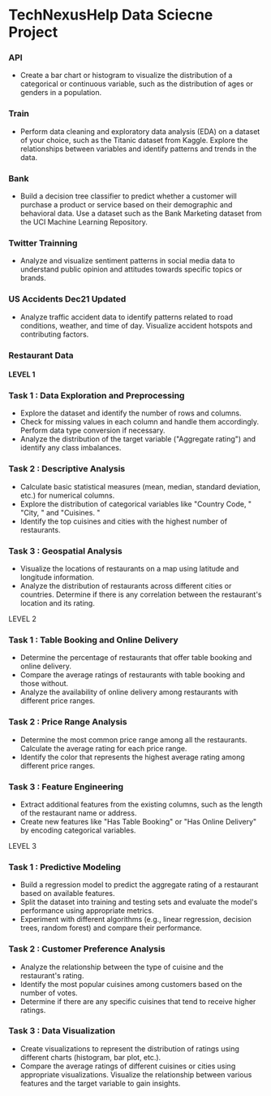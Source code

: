 # TechNexusHelp Data Sciecne Project

### API
- Create a bar chart or histogram to visualize the distribution of a categorical or continuous variable, such as the distribution of ages or genders in a population.

### Train
- Perform data cleaning and exploratory data analysis (EDA) on a dataset of your choice, such as the Titanic dataset from Kaggle. Explore the relationships between variables and identify patterns and trends in the data.
  
###  Bank
- Build a decision tree classifier to predict whether a customer will purchase a product or service based on their demographic and behavioral data. Use a dataset such as the Bank Marketing dataset from the UCI Machine Learning Repository.

### Twitter Trainning
- Analyze and visualize sentiment patterns in social media data to understand public opinion and attitudes towards specific topics or brands.

### US Accidents Dec21 Updated
- Analyze traffic accident data to identify patterns related to road conditions, weather, and time of day. Visualize accident hotspots and contributing factors.

### Restaurant Data

#### LEVEL 1
### Task 1 : Data Exploration and Preprocessing
- Explore the dataset and identify the number of rows and columns.
- Check for missing values in each column and handle them accordingly. Perform data type conversion if necessary.
- Analyze the distribution of the target variable ("Aggregate rating") and identify any class imbalances.

### Task 2 : Descriptive Analysis
- Calculate basic statistical measures (mean, median, standard deviation, etc.) for numerical columns.
- Explore the distribution of categorical variables like "Country Code, " "City, " and "Cuisines. "
- Identify the top cuisines and cities with the highest number of restaurants.

### Task 3 : Geospatial Analysis
- Visualize the locations of restaurants on a map using latitude and longitude information.
- Analyze the distribution of restaurants across different cities or countries. Determine if there is any correlation between the restaurant's location and its rating.

LEVEL 2
### Task 1 : Table Booking and Online Delivery
- Determine the percentage of restaurants that offer table booking and online delivery.
- Compare the average ratings of restaurants with table booking and those without.
- Analyze the availability of online delivery among restaurants with different price ranges.

### Task 2 : Price Range Analysis
- Determine the most common price range among all the restaurants. Calculate the average rating for each price range.
- Identify the color that represents the highest average rating among different price ranges.

### Task 3 : Feature Engineering
- Extract additional features from the existing columns, such as the length of the restaurant name or address.
- Create new features like "Has Table Booking" or "Has Online Delivery" by encoding categorical variables.

LEVEL 3
### Task 1 : Predictive Modeling
- Build a regression model to predict the aggregate rating of a restaurant based on available features.
- Split the dataset into training and testing sets and evaluate the model's performance using appropriate metrics.
- Experiment with different algorithms (e.g., linear regression, decision trees, random forest) and compare their performance.
  
### Task 2 : Customer Preference Analysis
- Analyze the relationship between the type of cuisine and the restaurant's rating.
- Identify the most popular cuisines among customers based on the number of votes.
- Determine if there are any specific cuisines that tend to receive higher ratings.

### Task 3 : Data Visualization
- Create visualizations to represent the distribution of ratings using different charts (histogram, bar plot, etc.).
- Compare the average ratings of different cuisines or cities using appropriate visualizations.
  Visualize the relationship between various features and the target variable to gain insights.
